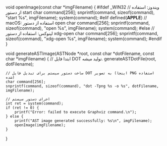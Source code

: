 void openImage(const char *imgFilename) {
#ifdef _WIN32
    // ویندوز: استفاده از دستور start
    char command[256];
    snprintf(command, sizeof(command), "start %s", imgFilename);
    system(command);
#elif defined(__APPLE__)
    // macOS: استفاده از دستور open
    char command[256];
    snprintf(command, sizeof(command), "open %s", imgFilename);
    system(command);
#else
    // لینوکس: استفاده از دستور xdg-open
    char command[256];
    snprintf(command, sizeof(command), "xdg-open %s", imgFilename);
    system(command);
#endif
}


void generateASTImage(ASTNode *root, const char *dotFilename, const char *imgFilename) {
    // ابتدا فایل DOT تولید میشه.
    generateASTDotFile(root, dotFilename);
    
    // ساخت دستور سیستم برای تبدیل فایل DOT به تصویر (اینجا PNG استفاده شده)
    char command[256];
    snprintf(command, sizeof(command), "dot -Tpng %s -o %s", dotFilename, imgFilename);
    
    // اجرای دستور سیستم
    int ret = system(command);
    if (ret != 0) {
        printf("Error: failed to execute Graphviz command.\n");
    } else {
        printf("AST image generated successfully: %s\n", imgFilename);
        openImage(imgFilename);
    }
    
}
